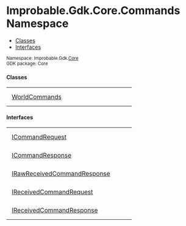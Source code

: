 
# Improbable.Gdk.Core.Commands Namespace
<nav id="pageToc" class="page-toc"><ul><li><a href="#classes">Classes</a>
<li><a href="#interfaces">Interfaces</a>
</ul></nav>
<sup>
Namespace: Improbable.Gdk.<a href="{{.Site.BaseURL}}/api/core-index">Core</a><br/>
GDK package: Core<br />
</sup>


</p>

#### Classes

<table>
<tr>
<td style="padding: 14px; border: none; width: 27ch"><a href="{{.Site.BaseURL}}/api/core/commands/world-commands">WorldCommands</a></td>
<td style="padding: 14px; border: none;"></td>
</tr>
</table>




</p>

#### Interfaces

<table>
<tr>
<td style="padding: 14px; border: none; width: 27ch"><a href="{{.Site.BaseURL}}/api/core/commands/i-command-request">ICommandRequest</a></td>
<td style="padding: 14px; border: none;"></td>
</tr>
<tr>
<td style="padding: 14px; border: none; width: 27ch"><a href="{{.Site.BaseURL}}/api/core/commands/i-command-response">ICommandResponse</a></td>
<td style="padding: 14px; border: none;"></td>
</tr>
<tr>
<td style="padding: 14px; border: none; width: 27ch"><a href="{{.Site.BaseURL}}/api/core/commands/i-raw-received-command-response">IRawReceivedCommandResponse</a></td>
<td style="padding: 14px; border: none;"></td>
</tr>
<tr>
<td style="padding: 14px; border: none; width: 27ch"><a href="{{.Site.BaseURL}}/api/core/commands/i-received-command-request">IReceivedCommandRequest</a></td>
<td style="padding: 14px; border: none;"></td>
</tr>
<tr>
<td style="padding: 14px; border: none; width: 27ch"><a href="{{.Site.BaseURL}}/api/core/commands/i-received-command-response">IReceivedCommandResponse</a></td>
<td style="padding: 14px; border: none;"></td>
</tr>
</table>



